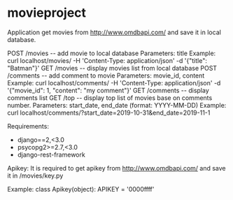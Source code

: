 # movieproject

Application get movies from http://www.omdbapi.com/ and save it in local database.

POST /movies   -- add movie to local database
                    Parameters: title
                    Example: curl localhost/movies/ -H 'Content-Type: application/json' -d '{"title": "Batman"}'
GET /movies     -- display movies list from local database
POST /comments -- add comment to movie
                    Parameters: movie_id, content
                    Example: curl localhost/comments/ -H 'Content-Type: application/json' -d '{"movie_id": 1, "content": "my comment"}'
GET /comments  -- display comments list
GET /top       -- display top list of movies base on comments number. 
                    Parameters: start_date, end_date (format: YYYY-MM-DD)
                    Example: curl localhost/comments/?start_date=2019-10-31&end_date=2019-11-1

Requirements:
- django==2,<3.0
- psycopg2>=2.7,<3.0
- django-rest-framework

Apikey:
It is required to get apikey from http://www.omdbapi.com/ and save it in /movies/key.py

Example:
    class Apikey(object):
        APIKEY = '0000ffff'
